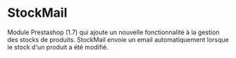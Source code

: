 # StockMail
Module Prestashop (1.7) qui ajoute un nouvelle fonctionnalité à la gestion des stocks de produits. StockMail envoie un email automatiquement lorsque le stock d'un produit a été modifié.
